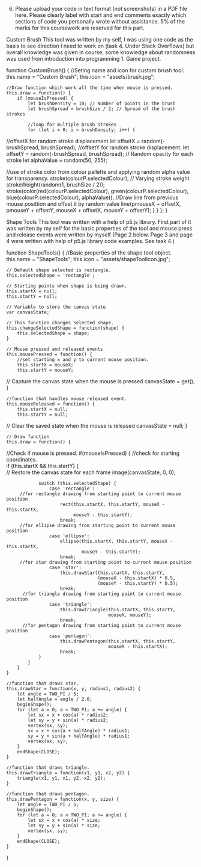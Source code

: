 6. Please upload your code in text format (not screenshots) in a PDF file here. 
Please clearly label with start and end comments exactly which sections 
of code you personally wrote without assistance. 
5% of the marks for this coursework are reserved for this part. 


Custom Brush 
This tool was written by my self, I was using one code as the basis to see direction 
I need to work on (task 4. Under Stack Overflows) but overall knowledge was given in course, 
some knowledge about randomness was used from introduction into programming 1. Game project.

function CustomBrush() {
    //Seting name and icon for custom brush tool.
    this.name = "Custom Brush";
    this.icon = "assets/brush.jpg";

    //Draw function which work all the time when mouse is pressed.
    this.draw = function() {
        if (mouseIsPressed) {
            let brushDensity = 10; // Number of points in the brush
            let brushSpread = brushSize / 2; // Spread of the brush strokes

            //loop for multiple brush strokes
            for (let i = 0; i < brushDensity; i++) {
//offsetX for random stroke displacement
                let offsetX = random(-brushSpread, brushSpread); 
//offsetY for random stroke displacement.
                let offsetY = random(-brushSpread, brushSpread); 
// Random opacity for each stroke
                let alphaValue = random(50, 255); 

//use of stroke color from colour pallette and applying random alpha value for transparency.
                stroke(colourP.selectedColour);
// Varying stroke weight
                strokeWeight(random(1, brushSize / 2)); 
                stroke(color(red(colourP.selectedColour), 
                        green(colourP.selectedColour), 
                        blue(colourP.selectedColour), alphaValue));
                //Draw line from previous mouse posittion and offset it by random value
                line(pmouseX + offsetX, pmouseY + offsetY, mouseX + offsetX, mouseY + offsetY); 
            }
        }
    };
}



Shape Tools
This tool was written with a help of p5.js library. First part of it was written by my self 
for the basic properties of the tool and mouse press and release events were written by myself 
(Page 2 below. Page 3 and page 4 were written with help of p5.js library code examples. See task 4.)

function ShapeTools() {
    //Basic properties of the shape tool object.
    this.name = "ShapeTools";
    this.icon = "assets/shapeToolIcon.jpg";

    // Default shape selected is rectangle.
    this.selectedShape = 'rectangle';

    // Starting points when shape is being drawn.
    this.startX = null;
    this.startY = null;

    // Variable to store the canvas state
    var canvasState;

    // This function changes selected shape.
    this.changeSelectedShape = function(shape) {
        this.selectedShape = shape;
    }

    // Mouse pressed and released events
    this.mousePressed = function() {
        //set starting x and y to current mouse position.
        this.startX = mouseX;
        this.startY = mouseY;
// Capture the canvas state when the mouse is pressed
        canvasState = get(); 
    }

    //function that handles mouse released event.
    this.mouseReleased = function() {
        this.startX = null;
        this.startY = null;
// Clear the saved state when the mouse is released
        canvasState = null; 
    }

    // Draw function
    this.draw = function() {
//Check if mouse is pressed.
        if(mouseIsPressed) { 
            //check for starting coordinates.  
            if (this.startX && this.startY) {  
                // Restore the canvas state for each frame
                image(canvasState, 0, 0);

                switch (this.selectedShape) {
                    case 'rectangle':
         //for rectangle drawing from starting point to current mouse position
                        rect(this.startX, this.startY, mouseX - this.startX,
                             mouseY - this.startY);
                        break;
         //for ellipse drawing from starting point to current mouse position
                    case 'ellipse':
                        ellipse(this.startX, this.startY, mouseX - this.startX,
                                mouseY - this.startY);
                        break;
         //for star drawing from starting point to current mouse position
                    case 'star':
                        this.drawStar(this.startX, this.startY, 
                                      (mouseX - this.startX) * 0.5, 
                                      (mouseY - this.startY) * 0.5);
                        break;
          //for triangle drawing from starting point to current mouse position
                    case 'triangle':
                        this.drawTriangle(this.startX, this.startY, 
                                          mouseX, mouseY);
                        break;
          //for pentagon drawing from starting point to current mouse position
                    case 'pentagon':
                        this.drawPentagon(this.startX, this.startY, 
                                          mouseX - this.startX);
                        break;
                }
            }
        }
    }

    //function that draws star.
    this.drawStar = function(x, y, radius1, radius2) {
        let angle = TWO_PI / 5;
        let halfAngle = angle / 2.0;
        beginShape();
        for (let a = 0; a < TWO_PI; a += angle) {
            let sx = x + cos(a) * radius2;
            let sy = y + sin(a) * radius2;
            vertex(sx, sy);
            sx = x + cos(a + halfAngle) * radius1;
            sy = y + sin(a + halfAngle) * radius1;
            vertex(sx, sy);
        }
        endShape(CLOSE);
    }

    //function that draws triangle.
    this.drawTriangle = function(x1, y1, x2, y2) {
        triangle(x1, y1, x1, y2, x2, y2);
    }

    //function that draws pentagon.
    this.drawPentagon = function(x, y, size) {
        let angle = TWO_PI / 5;
        beginShape();
        for (let a = 0; a < TWO_PI; a += angle) {
            let sx = x + cos(a) * size;
            let sy = y + sin(a) * size;
            vertex(sx, sy);
        }
        endShape(CLOSE);
    }
}



